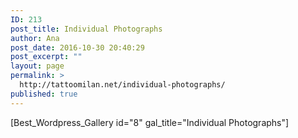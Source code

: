 ```yaml
---
ID: 213
post_title: Individual Photographs
author: Ana
post_date: 2016-10-30 20:40:29
post_excerpt: ""
layout: page
permalink: >
  http://tattoomilan.net/individual-photographs/
published: true
---
```

[Best_Wordpress_Gallery id="8" gal_title="Individual Photographs"]
